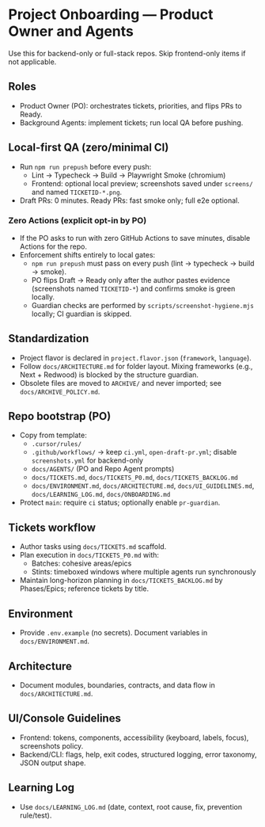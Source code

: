 # Project Onboarding — Product Owner and Agents

Use this for backend-only or full-stack repos. Skip frontend-only items if not applicable.

## Roles
- Product Owner (PO): orchestrates tickets, priorities, and flips PRs to Ready.
- Background Agents: implement tickets; run local QA before pushing.

## Local-first QA (zero/minimal CI)
- Run `npm run prepush` before every push:
  - Lint → Typecheck → Build → Playwright Smoke (chromium)
  - Frontend: optional local preview; screenshots saved under `screens/` and named `TICKETID-*.png`.
- Draft PRs: 0 minutes. Ready PRs: fast smoke only; full e2e optional.

### Zero Actions (explicit opt-in by PO)
- If the PO asks to run with zero GitHub Actions to save minutes, disable Actions for the repo.
- Enforcement shifts entirely to local gates:
  - `npm run prepush` must pass on every push (lint → typecheck → build → smoke).
  - PO flips Draft → Ready only after the author pastes evidence (screenshots named `TICKETID-*`) and confirms smoke is green locally.
  - Guardian checks are performed by `scripts/screenshot-hygiene.mjs` locally; CI guardian is skipped.

## Standardization
- Project flavor is declared in `project.flavor.json` (`framework`, `language`).
- Follow `docs/ARCHITECTURE.md` for folder layout. Mixing frameworks (e.g., Next + Redwood) is blocked by the structure guardian.
- Obsolete files are moved to `ARCHIVE/` and never imported; see `docs/ARCHIVE_POLICY.md`.

## Repo bootstrap (PO)
- Copy from template:
  - `.cursor/rules/`
  - `.github/workflows/` → keep `ci.yml`, `open-draft-pr.yml`; disable `screenshots.yml` for backend-only
  - `docs/AGENTS/` (PO and Repo Agent prompts)
  - `docs/TICKETS.md`, `docs/TICKETS_P0.md`, `docs/TICKETS_BACKLOG.md`
  - `docs/ENVIRONMENT.md`, `docs/ARCHITECTURE.md`, `docs/UI_GUIDELINES.md`, `docs/LEARNING_LOG.md`, `docs/ONBOARDING.md`
- Protect `main`: require `ci` status; optionally enable `pr-guardian`.

## Tickets workflow
- Author tasks using `docs/TICKETS.md` scaffold.
- Plan execution in `docs/TICKETS_P0.md` with:
  - Batches: cohesive areas/epics
  - Stints: timeboxed windows where multiple agents run synchronously
- Maintain long-horizon planning in `docs/TICKETS_BACKLOG.md` by Phases/Epics; reference tickets by title.

## Environment
- Provide `.env.example` (no secrets). Document variables in `docs/ENVIRONMENT.md`.

## Architecture
- Document modules, boundaries, contracts, and data flow in `docs/ARCHITECTURE.md`.

## UI/Console Guidelines
- Frontend: tokens, components, accessibility (keyboard, labels, focus), screenshots policy.
- Backend/CLI: flags, help, exit codes, structured logging, error taxonomy, JSON output shape.

## Learning Log
- Use `docs/LEARNING_LOG.md` (date, context, root cause, fix, prevention rule/test).

